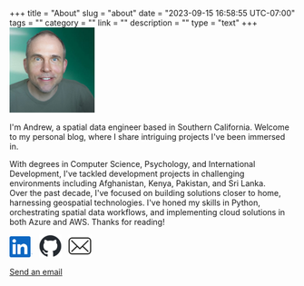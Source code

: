 +++
title = "About"
slug = "about"
date = "2023-09-15 16:58:55 UTC-07:00"
tags = ""
category = ""
link = ""
description = ""
type = "text"
+++
<img src="/selfi.jpg" alt="Andrew" width="150"/>

I'm Andrew, a spatial data engineer based in Southern California. Welcome to my
personal blog, where I share intriguing projects I've been immersed in.

With degrees in Computer Science, Psychology, and International Development,
I've tackled development projects in challenging environments including Afghanistan,
Kenya, Pakistan, and Sri Lanka.  
Over the past decade, I've focused on building solutions closer to home,
harnessing geospatial technologies. I've honed my skills in Python,
orchestrating spatial data workflows, and implementing cloud solutions in both
Azure and AWS.
Thanks for reading!

[<img src="/linkedin_icon.png" alt="linkedin" width="40"/>](https://www.linkedin.com/in/andrewross44/)
&nbsp;
[<img src="/github_icon.png" alt="github" width="40"/>](https://github.com/44digits)
&nbsp;
[<img src="/mail_icon.png" alt="email" width="40"/>](mailto:blog@44digits.com)

<a href="#" data-contact="YmxvZ0A0NGRpZ2l0cy5jb20=" onfocus="this.href = 'mailto:' + atob(this.dataset.contact)" >
Send an email </a>
